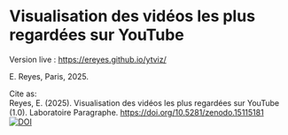 # Visualisation des vidéos les plus regardées sur YouTube

Version live :
https://ereyes.github.io/ytviz/

E. Reyes, Paris, 2025.

Cite as:  
Reyes, E. (2025). Visualisation des vidéos les plus regardées sur YouTube (1.0). Laboratoire Paragraphe.   https://doi.org/10.5281/zenodo.15115181   
[![DOI](https://zenodo.org/badge/DOI/10.5281/zenodo.15115181.svg)](https://doi.org/10.5281/zenodo.15115181)



